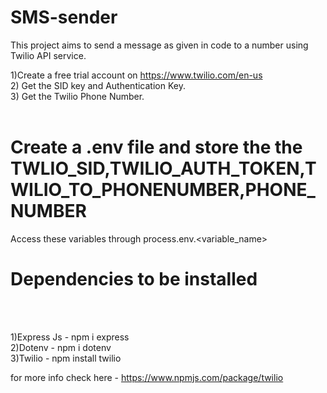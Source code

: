 # SMS-sender
This project aims to send a message as given in code to a number using Twilio API service.

1)Create a free trial account on https://www.twilio.com/en-us  <br>
2) Get the SID key and Authentication Key. <Br>
3) Get the Twilio Phone Number.
<br> <br>

# Create a .env file and store the the TWLIO_SID,TWILIO_AUTH_TOKEN,TWILIO_TO_PHONENUMBER,PHONE_NUMBER 

Access these variables through process.env.<variable_name>


# Dependencies to be installed  



<br> <br>

1)Express Js - npm i express <br>
2)Dotenv  - npm i dotenv <br>
3)Twilio - npm install twilio   <br>
 
for more info check here - https://www.npmjs.com/package/twilio <br>

